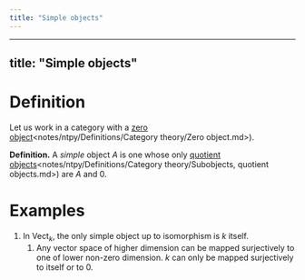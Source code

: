 ```yaml
---
title: "Simple objects"
---
```


---
title: "Simple objects"
---

# Definition
Let us work in a category with a [zero object]()<notes/ntpy/Definitions/Category theory/Zero object.md>).

**Definition.** A *simple* object $A$ is one whose only [quotient objects]()<notes/ntpy/Definitions/Category theory/Subobjects, quotient objects.md>) are $A$ and $0$.

# Examples
1. In $\text{Vect}_k$, the only simple object up to isomorphism is $k$ itself. 
	1. Any vector space of higher dimension can be mapped surjectively to one of lower non-zero dimension. $k$ can only be mapped surjectively to itself or to 0.
